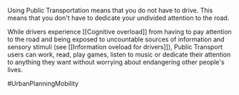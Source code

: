 Using Public Transportation means that you do not have to drive. This means that you don't have to dedicate your undivided attention to the road.

While drivers experience [[Cognitive overload]] from having to pay attention to the road and being exposed to uncountable sources of information and sensory stimuli (see [[Information oveload for drivers]]), Public Transport users can work, read, play games, listen to music or dedicate their attention to anything they want without worrying about endangering other people's lives.

#UrbanPlanningMobility